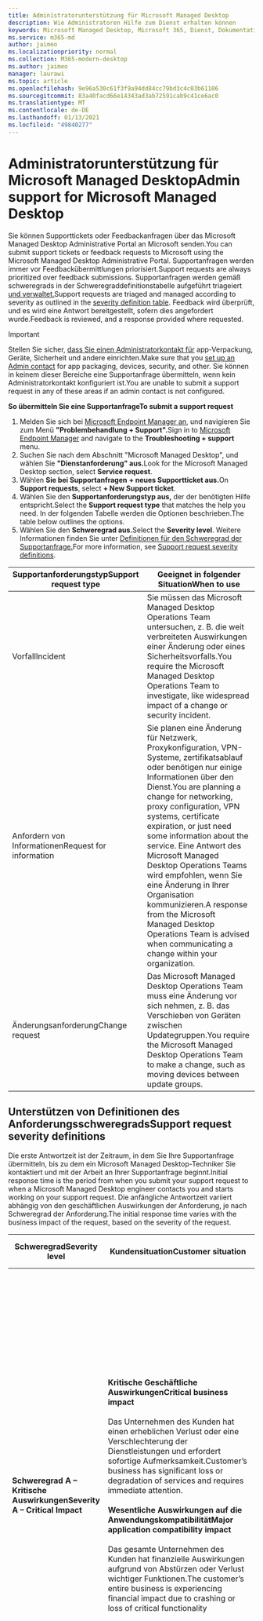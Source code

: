 ```yaml
---
title: Administratorunterstützung für Microsoft Managed Desktop
description: Wie Administratoren Hilfe zum Dienst erhalten können
keywords: Microsoft Managed Desktop, Microsoft 365, Dienst, Dokumentation
ms.service: m365-md
author: jaimeo
ms.localizationpriority: normal
ms.collection: M365-modern-desktop
ms.author: jaimeo
manager: laurawi
ms.topic: article
ms.openlocfilehash: 9e96a530c61f3f9a94dd84cc79bd3c4c03b61106
ms.sourcegitcommit: 83a40facd66e14343ad3ab72591cab9c41ce6ac0
ms.translationtype: MT
ms.contentlocale: de-DE
ms.lasthandoff: 01/13/2021
ms.locfileid: "49840277"
---
```

# <a name="admin-support-for-microsoft-managed-desktop"></a><span data-ttu-id="ed734-104">Administratorunterstützung für Microsoft Managed Desktop</span><span class="sxs-lookup"><span data-stu-id="ed734-104">Admin support for Microsoft Managed Desktop</span></span>

<span data-ttu-id="ed734-105">Sie können Supporttickets oder Feedbackanfragen über das Microsoft Managed Desktop Administrative Portal an Microsoft senden.</span><span class="sxs-lookup"><span data-stu-id="ed734-105">You can submit support tickets or feedback requests to Microsoft using the Microsoft Managed Desktop Administrative Portal.</span></span> <span data-ttu-id="ed734-106">Supportanfragen werden immer vor Feedbackübermittlungen priorisiert.</span><span class="sxs-lookup"><span data-stu-id="ed734-106">Support requests are always prioritized over feedback submissions.</span></span> <span data-ttu-id="ed734-107">Supportanfragen werden gemäß schweregrads in der Schweregraddefinitionstabelle aufgeführt triageiert [und verwaltet.](#sev)</span><span class="sxs-lookup"><span data-stu-id="ed734-107">Support requests are triaged and managed according to severity as outlined in the [severity definition table](#sev).</span></span> <span data-ttu-id="ed734-108">Feedback wird überprüft, und es wird eine Antwort bereitgestellt, sofern dies angefordert wurde.</span><span class="sxs-lookup"><span data-stu-id="ed734-108">Feedback is reviewed, and a response provided where requested.</span></span> 

>[!IMPORTANT]
><span data-ttu-id="ed734-109">Stellen Sie sicher, [dass Sie einen Administratorkontakt für](../get-started/add-admin-contacts.md) app-Verpackung, Geräte, Sicherheit und andere einrichten.</span><span class="sxs-lookup"><span data-stu-id="ed734-109">Make sure that you [set up an Admin contact](../get-started/add-admin-contacts.md) for app packaging, devices, security, and other.</span></span> <span data-ttu-id="ed734-110">Sie können in keinem dieser Bereiche eine Supportanfrage übermitteln, wenn kein Administratorkontakt konfiguriert ist.</span><span class="sxs-lookup"><span data-stu-id="ed734-110">You are unable to submit a support request in any of these areas if an admin contact is not configured.</span></span>

<span data-ttu-id="ed734-111">**So übermitteln Sie eine Supportanfrage**</span><span class="sxs-lookup"><span data-stu-id="ed734-111">**To submit a support request**</span></span>
1. <span data-ttu-id="ed734-112">Melden Sie sich bei [Microsoft Endpoint Manager an,](https://endpoint.microsoft.com/) und navigieren Sie zum Menü **"Problembehandlung + Support".**</span><span class="sxs-lookup"><span data-stu-id="ed734-112">Sign in to [Microsoft Endpoint Manager](https://endpoint.microsoft.com/) and navigate to the **Troubleshooting + support** menu.</span></span>
2. <span data-ttu-id="ed734-113">Suchen Sie nach dem Abschnitt "Microsoft Managed Desktop", und wählen Sie **"Dienstanforderung" aus.**</span><span class="sxs-lookup"><span data-stu-id="ed734-113">Look for the Microsoft Managed Desktop section, select **Service request**.</span></span>
3. <span data-ttu-id="ed734-114">Wählen **Sie bei Supportanfragen** **+ neues Supportticket aus.**</span><span class="sxs-lookup"><span data-stu-id="ed734-114">On **Support requests**, select **+ New Support ticket**.</span></span>
4. <span data-ttu-id="ed734-115">Wählen Sie den **Supportanforderungstyp aus,** der der benötigten Hilfe entspricht.</span><span class="sxs-lookup"><span data-stu-id="ed734-115">Select the **Support request type** that matches the help you need.</span></span> <span data-ttu-id="ed734-116">In der folgenden Tabelle werden die Optionen beschrieben.</span><span class="sxs-lookup"><span data-stu-id="ed734-116">The table below outlines the options.</span></span> 
5. <span data-ttu-id="ed734-117">Wählen Sie den **Schweregrad aus.**</span><span class="sxs-lookup"><span data-stu-id="ed734-117">Select the **Severity level**.</span></span> <span data-ttu-id="ed734-118">Weitere Informationen finden Sie unter [Definitionen für den Schweregrad der Supportanfrage.](#sev)</span><span class="sxs-lookup"><span data-stu-id="ed734-118">For more information, see [Support request severity definitions](#sev).</span></span> 

<span data-ttu-id="ed734-119">Supportanforderungstyp</span><span class="sxs-lookup"><span data-stu-id="ed734-119">Support request type</span></span> | <span data-ttu-id="ed734-120">Geeignet in folgender Situation</span><span class="sxs-lookup"><span data-stu-id="ed734-120">When to use</span></span>
--- | ---
<span data-ttu-id="ed734-121">Vorfall</span><span class="sxs-lookup"><span data-stu-id="ed734-121">Incident</span></span> | <span data-ttu-id="ed734-122">Sie müssen das Microsoft Managed Desktop Operations Team untersuchen, z. B. die weit verbreiteten Auswirkungen einer Änderung oder eines Sicherheitsvorfalls.</span><span class="sxs-lookup"><span data-stu-id="ed734-122">You require the Microsoft Managed Desktop Operations Team to investigate, like widespread impact of a change or security incident.</span></span>
<span data-ttu-id="ed734-123">Anfordern von Informationen</span><span class="sxs-lookup"><span data-stu-id="ed734-123">Request for information</span></span> | <span data-ttu-id="ed734-124">Sie planen eine Änderung für Netzwerk, Proxykonfiguration, VPN-Systeme, zertifikatsablauf oder benötigen nur einige Informationen über den Dienst.</span><span class="sxs-lookup"><span data-stu-id="ed734-124">You are planning a change for networking, proxy configuration, VPN systems, certificate expiration, or just need some information about the service.</span></span> <span data-ttu-id="ed734-125">Eine Antwort des Microsoft Managed Desktop Operations Teams wird empfohlen, wenn Sie eine Änderung in Ihrer Organisation kommunizieren.</span><span class="sxs-lookup"><span data-stu-id="ed734-125">A response from the Microsoft Managed Desktop Operations Team is advised when communicating a change within your organization.</span></span>
<span data-ttu-id="ed734-126">Änderungsanforderung</span><span class="sxs-lookup"><span data-stu-id="ed734-126">Change request</span></span> | <span data-ttu-id="ed734-127">Das Microsoft Managed Desktop Operations Team muss eine Änderung vor sich nehmen, z. B. das Verschieben von Geräten zwischen Updategruppen.</span><span class="sxs-lookup"><span data-stu-id="ed734-127">You require the Microsoft Managed Desktop Operations Team to make a change, such as moving devices between update groups.</span></span>

<span id="sev" />

## <a name="support-request-severity-definitions"></a><span data-ttu-id="ed734-128">Unterstützen von Definitionen des Anforderungsschweregrads</span><span class="sxs-lookup"><span data-stu-id="ed734-128">Support request severity definitions</span></span>

<span data-ttu-id="ed734-129">Die erste Antwortzeit ist der Zeitraum, in dem Sie Ihre Supportanfrage übermitteln, bis zu dem ein Microsoft Managed Desktop-Techniker Sie kontaktiert und mit der Arbeit an Ihrer Supportanfrage beginnt.</span><span class="sxs-lookup"><span data-stu-id="ed734-129">Initial response time is the period from when you submit your support request to when a Microsoft Managed Desktop engineer contacts you and starts working on your support request.</span></span> <span data-ttu-id="ed734-130">Die anfängliche Antwortzeit variiert abhängig von den geschäftlichen Auswirkungen der Anforderung, je nach Schweregrad der Anforderung.</span><span class="sxs-lookup"><span data-stu-id="ed734-130">The initial response time varies with the business impact of the request, based on the severity of the request.</span></span>

<span data-ttu-id="ed734-131">Schweregrad</span><span class="sxs-lookup"><span data-stu-id="ed734-131">Severity level</span></span>  | <span data-ttu-id="ed734-132">Kundensituation</span><span class="sxs-lookup"><span data-stu-id="ed734-132">Customer situation</span></span> |  <span data-ttu-id="ed734-133">Ursprüngliche Antwortzeit</span><span class="sxs-lookup"><span data-stu-id="ed734-133">Initial response time</span></span>   | <span data-ttu-id="ed734-134">Erwartete Kundenantwort</span><span class="sxs-lookup"><span data-stu-id="ed734-134">Expected customer response</span></span>
--- | --- | --- | ---
<span data-ttu-id="ed734-135">**Schweregrad A – Kritische Auswirkungen**</span><span class="sxs-lookup"><span data-stu-id="ed734-135">**Severity A – Critical Impact**</span></span> |  <span data-ttu-id="ed734-136">**Kritische Geschäftliche Auswirkungen**</span><span class="sxs-lookup"><span data-stu-id="ed734-136">**Critical business impact**</span></span><br><br><span data-ttu-id="ed734-137">Das Unternehmen des Kunden hat einen erheblichen Verlust oder eine Verschlechterung der Dienstleistungen und erfordert sofortige Aufmerksamkeit.</span><span class="sxs-lookup"><span data-stu-id="ed734-137">Customer’s business has significant loss or degradation of services and requires immediate attention.</span></span><br><br><span data-ttu-id="ed734-138">**Wesentliche Auswirkungen auf die Anwendungskompatibilität**</span><span class="sxs-lookup"><span data-stu-id="ed734-138">**Major application compatibility impact**</span></span><br><br><span data-ttu-id="ed734-139">Das gesamte Unternehmen des Kunden hat finanzielle Auswirkungen aufgrund von Abstürzen oder Verlust wichtiger Funktionen.</span><span class="sxs-lookup"><span data-stu-id="ed734-139">The customer’s entire business is experiencing financial impact due to crashing or loss of critical functionality</span></span> | <span data-ttu-id="ed734-140">Initial: < 1 Stunde</span><span class="sxs-lookup"><span data-stu-id="ed734-140">Initial: < 1 hour</span></span><br><span data-ttu-id="ed734-141">Update: 60 Minuten</span><span class="sxs-lookup"><span data-stu-id="ed734-141">Update: 60 minutes</span></span><br><span data-ttu-id="ed734-142">24 x 7 verfügbar</span><span class="sxs-lookup"><span data-stu-id="ed734-142">24x7 available</span></span> | <span data-ttu-id="ed734-143">Wenn Sie den Schweregrad A auswählen, bestätigen Sie, dass das Problem wichtige auswirkungen auf das Unternehmen mit schwerwiegenden Verlusten und Beeinträchtigungen der Dienste hat.</span><span class="sxs-lookup"><span data-stu-id="ed734-143">When you select Severity A, you confirm that the issue has critical business impact, with severe loss and degradation of services.</span></span> <br><br><span data-ttu-id="ed734-144">Das Problem erfordert eine sofortige Antwort, und Sie verpflichten sich, den Schweregrad täglich mit dem Microsoft-Team bis zur Lösung zu kontinuierlichen 24 x 7 zu verringern. Andernfalls kann Microsoft nach eigenem Ermessen den Schweregrad auf Stufe B verringern.</span><span class="sxs-lookup"><span data-stu-id="ed734-144">The issue demands an immediate response, and you commit to continuous 24x7 operation every day with the Microsoft team until resolution, otherwise, Microsoft may at its discretion decrease the Severity to level B.</span></span><br><br> <span data-ttu-id="ed734-145">Außerdem stellen Sie sicher, dass Microsoft über Ihre genauen Kontaktinformationen verfügt.</span><span class="sxs-lookup"><span data-stu-id="ed734-145">You also ensure that Microsoft has your accurate contact information.</span></span> 
<span data-ttu-id="ed734-146">**Schweregrad B – Moderate Auswirkungen**</span><span class="sxs-lookup"><span data-stu-id="ed734-146">**Severity B – Moderate Impact**</span></span> |  <span data-ttu-id="ed734-147">**Moderate Geschäftliche Auswirkungen**</span><span class="sxs-lookup"><span data-stu-id="ed734-147">**Moderate business impact**</span></span><br><br><span data-ttu-id="ed734-148">Das Geschäft des Kunden hat einen moderaten Verlust oder eine Verschlechterung der Dienstleistungen, aber die Arbeit kann in einem maßsmäßig beeinträchtigten Maß fortgesetzt werden.</span><span class="sxs-lookup"><span data-stu-id="ed734-148">Customer’s business has moderate loss or degradation of services, but work can reasonably continue in an impaired manner.</span></span><br><br><span data-ttu-id="ed734-149">**Moderate Auswirkungen auf die Anwendungskompatibilität**</span><span class="sxs-lookup"><span data-stu-id="ed734-149">**Moderate application compatibility impact**</span></span><br><br><span data-ttu-id="ed734-150">Eine bestimmte Unternehmensgruppe ist aufgrund von Absturzverhalten oder Verlust wichtiger Funktionen nicht mehr produktiv.</span><span class="sxs-lookup"><span data-stu-id="ed734-150">A specific business group is no longer productive, due to crashing behavior or loss of critical functionality.</span></span> |  <span data-ttu-id="ed734-151">Anfang: < 4 Stunden</span><span class="sxs-lookup"><span data-stu-id="ed734-151">Initial: < 4 hours</span></span><br><span data-ttu-id="ed734-152">Update: 12 Stunden</span><span class="sxs-lookup"><span data-stu-id="ed734-152">Update: 12 hours</span></span><br><span data-ttu-id="ed734-153">Geschäftszeiten (24 x 7 verfügbar)</span><span class="sxs-lookup"><span data-stu-id="ed734-153">Business hours (24x7 available)</span></span> | <span data-ttu-id="ed734-154">Wenn Sie schweregrad B auswählen, bestätigen Sie, dass das Problem moderate Auswirkungen auf Ihr Unternehmen mit Verlust und Verschlechterung der Dienste hat, aber Problemumgehungen ermöglichen angemessene, jedoch temporäre Geschäftskontinuität.</span><span class="sxs-lookup"><span data-stu-id="ed734-154">When you select Severity B, you confirm that the issue has moderate impact to your business with loss and degradation of services, but workarounds enable reasonable, albeit temporary, business continuity.</span></span> <br><br><span data-ttu-id="ed734-155">Das Problem erfordert eine dringende Antwort.</span><span class="sxs-lookup"><span data-stu-id="ed734-155">The issue demands an urgent response.</span></span> <span data-ttu-id="ed734-156">Wenn Sie beim Übermitteln der Supportanfrage 24 x 7 ausgewählt haben, verpflichten Sie sich täglich mit dem #A0 zu einem kontinuierlichen 24 x 7-Vorgang, bis die Lösung erreicht ist. Andernfalls kann Microsoft nach eigenem Ermessen den Schweregrad auf Stufe C verringern. Wenn Sie den Support während der Geschäftszeit ausgewählt haben, wenn Sie einen Vorfall des Schweregrads B übermitteln, kontaktiert Microsoft Sie nur während der Geschäftszeiten.</span><span class="sxs-lookup"><span data-stu-id="ed734-156">If you chose 24x7 when you submit the support request, you commit to a continuous 24x7 operation every day with the Microsoft team until resolution, otherwise, Microsoft might at its discretion decrease the severity to level C. If you chose business-hours support when you submit a Severity B incident, Microsoft will contact you during business hours only.</span></span><br><br><span data-ttu-id="ed734-157">Außerdem stellen Sie sicher, dass Microsoft über Ihre genauen Kontaktinformationen verfügt.</span><span class="sxs-lookup"><span data-stu-id="ed734-157">You also ensure that Microsoft has your accurate contact information.</span></span>
<span data-ttu-id="ed734-158">**Schweregrad C – Minimale Auswirkung**</span><span class="sxs-lookup"><span data-stu-id="ed734-158">**Severity C – Minimal Impact**</span></span> |   <span data-ttu-id="ed734-159">**Minimale geschäftliche Auswirkungen**</span><span class="sxs-lookup"><span data-stu-id="ed734-159">**Minimum business impact**</span></span><br><br> <span data-ttu-id="ed734-160">Das Unternehmen des Kunden arbeitet mit geringfügigen Dienstleistungen.</span><span class="sxs-lookup"><span data-stu-id="ed734-160">Customer’s business is functioning with minor impediments of services.</span></span><br><br><span data-ttu-id="ed734-161">**Geringe Auswirkungen auf die Anwendungskompatibilität**</span><span class="sxs-lookup"><span data-stu-id="ed734-161">**Minor application compatibility impact**</span></span><br><br><span data-ttu-id="ed734-162">Bei potenziell nicht verbundenen Benutzern werden kleinere Kompatibilitätsprobleme auftreten, die die Produktivität nicht verhindern.</span><span class="sxs-lookup"><span data-stu-id="ed734-162">Potentially unrelated users experience minor compatibility issues that do not prevent productivity</span></span> |    <span data-ttu-id="ed734-163">Anfang: < 8 Stunden</span><span class="sxs-lookup"><span data-stu-id="ed734-163">Initial: < 8 hours</span></span><br><span data-ttu-id="ed734-164">Update: 24 Stunden</span><span class="sxs-lookup"><span data-stu-id="ed734-164">Update: 24 hours</span></span><br><span data-ttu-id="ed734-165">Geschäftszeiten</span><span class="sxs-lookup"><span data-stu-id="ed734-165">Business hours</span></span>  | <span data-ttu-id="ed734-166">Wenn Sie den Schweregrad C auswählen, bestätigen Sie, dass das Problem minimale Auswirkungen auf Ihr Unternehmen hat, da der Dienst geringfügige Auswirkungen hat.</span><span class="sxs-lookup"><span data-stu-id="ed734-166">When you select Severity C, you confirm that the issue has minimum impact to your business with minor impediment of service.</span></span><br><br><span data-ttu-id="ed734-167">Bei einem Schweregrad C kontaktiert Microsoft Sie nur während der Geschäftszeiten.</span><span class="sxs-lookup"><span data-stu-id="ed734-167">For a Severity C incident, Microsoft will contact you during business hours only.</span></span><br><br><span data-ttu-id="ed734-168">Sie stellen außerdem sicher, dass Microsoft über Ihre genauen Kontaktinformationen verfügt.</span><span class="sxs-lookup"><span data-stu-id="ed734-168">You also ensure that Microsoft has your accurate contact information</span></span>

<span data-ttu-id="ed734-169">Weitere Details:</span><span class="sxs-lookup"><span data-stu-id="ed734-169">More details:</span></span>
- <span data-ttu-id="ed734-170">**Supportsprachen** – Der support wird in Englisch bereitgestellt.</span><span class="sxs-lookup"><span data-stu-id="ed734-170">**Support languages** - All support is provided in English.</span></span>
- <span data-ttu-id="ed734-171">**Änderungen des Schweregrads** – Microsoft kann den Schweregrad herabstufen, wenn der Kunde nicht in der Lage ist, ausreichende Ressourcen oder Antworten zur Verfügung zu stellen, damit Microsoft die Problemlösung fortsetzen kann.</span><span class="sxs-lookup"><span data-stu-id="ed734-171">**Severity level changes** - Microsoft may downgrade the severity level if the customer is not able to provide adequate resources or responses to enable Microsoft to continue with problem resolution efforts.</span></span> 
- <span data-ttu-id="ed734-172">**Geschäftszeiten** : In den meisten Ländern liegen die Geschäftszeiten zwischen 9:00 Uhr und 17:00 Uhr (Pacific Standard Time).</span><span class="sxs-lookup"><span data-stu-id="ed734-172">**Business hours** - For most countries, business hours are from 9:00 AM to 5:00 PM, Pacific Standard Time.</span></span>
- <span data-ttu-id="ed734-173">**Anwendungskompatibilität** – Damit ein Anwendungskompatibilitätsproblem berücksichtigt werden kann, muss zwischen der vorherigen und der aktuellen Version von Windows oder Office ein reproduzierbarer Fehler derselben Version der Anwendung aufgetreten sein.</span><span class="sxs-lookup"><span data-stu-id="ed734-173">**Application compatibility** - For an application compatibility issue to be considered, there must be a reproducible error, of the same version of the application, between the previous and current version of Windows or Office.</span></span> <span data-ttu-id="ed734-174">Um Probleme mit der Anwendungskompatibilität zu beheben, benötigt Microsoft einen Kundenkontaktpunkt für die Zusammenarbeit.</span><span class="sxs-lookup"><span data-stu-id="ed734-174">To resolve application compatibility issues, Microsoft requires a customer point of contact to work with.</span></span> <span data-ttu-id="ed734-175">Die Person muss direkt mit unserem Fast Track-Team zusammenarbeiten, um das Problem zu untersuchen und zu beheben.</span><span class="sxs-lookup"><span data-stu-id="ed734-175">The individual must work directly with our Fast Track team to investigate and resolve the issue.</span></span>
- <span data-ttu-id="ed734-176">**Antwortzeit des Kunden** Wenn ein Kunde die erwarteten Antwortanforderungen nicht erfüllen kann, stuft Microsoft die Anforderung um einen Schweregrad auf einen Mindestschweregrad C herunter. Wenn ein Kunde nicht auf Handlungsanforderungen reagiert, wird Microsoft die Supportanfrage innerhalb von 48 Stunden nach der letzten Anforderung mindern und schließen.</span><span class="sxs-lookup"><span data-stu-id="ed734-176">**Customer response time** If a customer is unable to meet the expected response requirements, Microsoft will downgrade the request by one severity level, to a minimum of Severity C. If a customer is unresponsive to requests for action, Microsoft will mitigate and close the support request within 48 hours of the last request.</span></span>

## <a name="provide-feedback"></a><span data-ttu-id="ed734-177">Feedback geben</span><span class="sxs-lookup"><span data-stu-id="ed734-177">Provide feedback</span></span>

<span data-ttu-id="ed734-178">Wir freuen uns über Ihr Feedback und verwenden es, um die Supporterfahrung für Administratoren zu verbessern.</span><span class="sxs-lookup"><span data-stu-id="ed734-178">We appreciate your feedback and use it to improve the admin support experience.</span></span>

<span data-ttu-id="ed734-179">Sobald sich ein Ticket im Status **"Entschärft"** oder **"Gelöst"** befindet, können Sie Ihr Feedback zu Ihrer Erfahrung mit diesem bestimmten Problem teilen.</span><span class="sxs-lookup"><span data-stu-id="ed734-179">Once a ticket is in the **Mitigated** or **Resolved** state, you can share your feedback on your experience with that particular issue.</span></span> <span data-ttu-id="ed734-180">Um Feedback zu geben, wechseln Sie im Menü "Problembehandlung **+ Support"** des Portals "MEM" zur Seite "Serviceanfragen". </span><span class="sxs-lookup"><span data-stu-id="ed734-180">To share feedback, go to the **Service requests** page in the **Troubleshooting + support** menu of the MEM portal.</span></span> <span data-ttu-id="ed734-181">Wählen Sie das spezifische Ticket aus.</span><span class="sxs-lookup"><span data-stu-id="ed734-181">Select the specific ticket.</span></span> <span data-ttu-id="ed734-182">Die Ticketdetails werden im Fly-In auf der rechten Seite angezeigt, wählen Sie die Registerkarte **"Feedback"** aus, und geben Sie die angeforderten Informationen an.</span><span class="sxs-lookup"><span data-stu-id="ed734-182">The ticket details will appear in the fly-in on the right side, select the **Feedback** tab, and provide the requested information.</span></span> <span data-ttu-id="ed734-183">Achten Sie darauf, keine persönlichen Informationen in das Feedbackformular zu verwenden.</span><span class="sxs-lookup"><span data-stu-id="ed734-183">Be careful not to include any personal information in the feedback form.</span></span> <span data-ttu-id="ed734-184">Weitere Informationen zum Datenschutz finden Sie in den [Microsoft-Datenschutzbestimmungen.](https://privacy.microsoft.com/privacystatement)</span><span class="sxs-lookup"><span data-stu-id="ed734-184">For more information about privacy, see the [Microsoft Privacy Statement](https://privacy.microsoft.com/privacystatement).</span></span>

![Feedbackformular](../../media/feedback_form.png)



## <a name="more-resources"></a><span data-ttu-id="ed734-186">Weitere Ressourcen</span><span class="sxs-lookup"><span data-stu-id="ed734-186">More resources</span></span>
- <span data-ttu-id="ed734-187">[Benutzerunterstützung für Microsoft Managed Desktop](end-user-support.md).</span><span class="sxs-lookup"><span data-stu-id="ed734-187">[User support for Microsoft Managed Desktop](end-user-support.md).</span></span> 
- <span data-ttu-id="ed734-188">[Unterstützung für Microsoft Managed Desktop](../service-description/support.md).</span><span class="sxs-lookup"><span data-stu-id="ed734-188">[Support for Microsoft Managed Desktop](../service-description/support.md).</span></span> 
- <span data-ttu-id="ed734-189">Wenn Sie Microsoft Managed Desktop bereits abonniert haben, finden Sie ausführliche Verfahren, Prozessabläufe, Arbeitsanweisungen und häufig gestellte Fragen  im Microsoft Managed Desktop Admin Guide auf der Seite **"Onlineressourcen"** im Abschnitt **"Microsoft Managed Desktop"** im Menü "Mandantenverwaltung" in [Microsoft Endpoint Manager.](https://endpoint.microsoft.com/)</span><span class="sxs-lookup"><span data-stu-id="ed734-189">If you already subscribe to Microsoft Managed Desktop, you can find detailed procedures, process flows, work instructions, and FAQs in the Microsoft Managed Desktop Admin Guide in the **Online resources** page under the **Microsoft Managed Desktop** section of the **Tenant administration** menu in [Microsoft Endpoint Manager](https://endpoint.microsoft.com/).</span></span>
